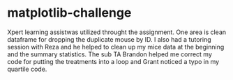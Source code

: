 # matplotlib-challenge
Xpert learning assistwas utilized throught the assignment. One area is clean dataframe for dropping the duplicate mouse by ID.
I also had a tutoring session with Reza and he helped to clean up my mice data at the beginning and the summary statistics. The sub TA Brandon helped me correct my code for putting the treatments into a loop and Grant noticed a typo in my quartile code.
